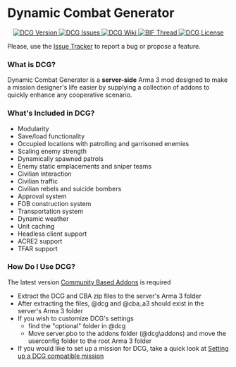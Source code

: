 # Dynamic Combat Generator

<p align="center">
    <a href="https://github.com/nicholasclark-artist/DCG/releases">
        <img src="https://img.shields.io/badge/Version-3.1.0.3-blue.svg?style=flat-square" alt="DCG Version">
    </a>
    <a href="https://github.com/nicholasclark-artist/DCG/issues">
        <img src="https://img.shields.io/github/issues/nicholasclark-artist/DCG.svg?style=flat-square" alt="DCG Issues">
    </a>
    <a href="https://github.com/nicholasclark-artist/DCG/wiki">
        <img src="https://img.shields.io/badge/DCG-Wiki-orange.svg?style=flat-square" alt="DCG Wiki">
    </a>
    <a href="https://forums.bistudio.com/topic/176544-coop-dynamic-combat-generator/">
        <img src="https://img.shields.io/badge/BIF-Thread-red.svg?style=flat-square" alt="BIF Thread">
    </a>
    <a href="https://github.com/nicholasclark-artist/DCG/blob/master/LICENSE">
        <img src="https://img.shields.io/badge/License-GPLv2-lightgrey.svg?style=flat-square" alt="DCG License">
    </a>
</p>

Please, use the [Issue Tracker](https://github.com/nicholasclark-artist/DCG/issues) to report a bug or propose a feature.

### What is DCG?
Dynamic Combat Generator is a **server-side** Arma 3 mod designed to make a mission designer's life easier by supplying a collection of addons to quickly enhance any cooperative scenario.

### What's Included in DCG?
- Modularity
- Save/load functionality
- Occupied locations with patrolling and garrisoned enemies
- Scaling enemy strength
- Dynamically spawned patrols
- Enemy static emplacements and sniper teams
- Civilian interaction
- Civilian traffic
- Civilian rebels and suicide bombers
- Approval system
- FOB construction system
- Transportation system
- Dynamic weather
- Unit caching
- Headless client support
- ACRE2 support
- TFAR support

### How Do I Use DCG?
The latest version [Community Based Addons](https://forums.bistudio.com/topic/168277-cba-community-base-addons-arma-3/) is required

- Extract the DCG and CBA zip files to the server's Arma 3 folder
- After extracting the files, @dcg and @cba_a3 should exist in the server's Arma 3 folder
- If you wish to customize DCG's settings
    - find the "optional" folder in @dcg
    - Move server.pbo to the addons folder (@dcg\addons) and move the userconfig folder to the root Arma 3 folder
- If you would like to set up a mission for DCG, take a quick look at [Setting up a DCG compatible mission](https://github.com/nicholasclark-artist/DCG/wiki/Setting-up-a-DCG-compatible-mission)